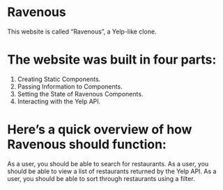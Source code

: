 # Ravenous
This website is called “Ravenous”, a Yelp-like clone.

# The website was built in four parts:

1. Creating Static Components.
2. Passing Information to Components.
3. Setting the State of Ravenous Components.
4. Interacting with the Yelp API.


# Here’s a quick overview of how Ravenous should function:

As a user, you should be able to search for restaurants.
As a user, you should be able to view a list of restaurants returned by the Yelp API.
As a user, you should be able to sort through restaurants using a filter.
